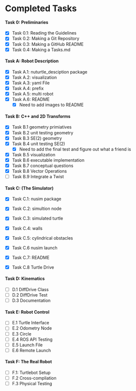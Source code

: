 # Completed Tasks
#### Task 0: Preliminaries
- [x] Task 0.1: Reading the Guidelines
- [x] Task 0.2: Making a Git Repository
- [x] Task 0.3: Making a GitHub README
- [x] Task 0.4: Making a Tasks.md
#### Task A: Robot Description
- [x] Task A.1: nuturtle_desciption package
- [x] Task A.2: visualization
- [x] Task A.3: yaml File 
- [x] Task A.4: prefix
- [x] Task A.5: multi robot
- [x] Task A.6: README
     - [x] Need to add images to README
#### Task B: C++ and 2D Transforms
- [x] Task B.1 geometry primiatives
- [x] Task B.2 unit testing geometry 
- [x] Task B.3 SE(2) geometry 
- [x] Task B.4 unit testing SE(2)
     - [x] Need to add the final test and figure out what a friend is 
- [x] Task B.5 visualization
- [x] Task B.6 executable implementation 
- [x] Task B.7 conceptual questions
- [x] Task B.8 Vector Operations
- [ ] Task B.9 Integrate a Twist 

#### Task C: (The Simulator)
- [x] Task C.1: nusim package
- [x] Task C.2: simultion node
- [x] Task C.3: simulated turtle 
- [x] Task C.4: walls
- [x] Task C.5: cylindrical obstacles
- [x] Task C.6 nusim launch
- [x] Task C.7: README
- [x] Task C.8 Turtle Drive


 #### Task D: Kinematics
 - [ ] D.1 DiffDrive Class 
 - [ ] D.2 DiffDrive Test 
 - [ ] D.3 Documentation

 #### Task E: Robot Control
 - [ ] E.1 Turtle Interface 
 - [ ] E.2 Odometry Node 
 - [ ] E.3 Circle
 - [ ] E.4 ROS API Testing 
 - [ ] E.5 Launch File
 - [ ] E.6 Remote Launch 

 #### Task F: The Real Robot 
 - [ ] F.1: Turtlebot Setup 
 - [ ] F.2 Cross-compliation 
 - [ ] F.3 Physical Testing